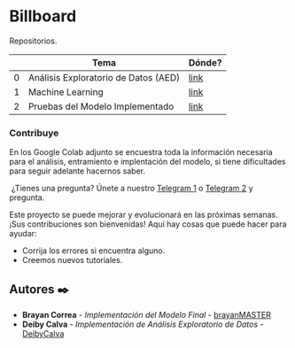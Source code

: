 # Billboard



Repositorios.

|   | Tema                                                  | Dónde?                                                                                                                |
|---|-------------------------------------------------------|-----------------------------------------------------------------------------------------------------------------------|
| 0 | Análisis Exploratorio de Datos (AED)                     | [link](https://colab.research.google.com/drive/1cQgeyKOgcr678eJursOE-BmyHnHCMfSb?usp=sharing)                        |
| 1 | Machine Learning    | [link](https://colab.research.google.com/drive/1K2_JW8j71PMAQ2cQf_v17B73LvEQ9c5S?usp=sharing)      |
| 2 | Pruebas del Modelo Implementado | [link](https://billboardwebapp.herokuapp.com/) |

### Contribuye

En los Google Colab adjunto se encuestra toda la información necesaria para el análisis, entramiento e implentación del modelo, si tiene dificultades para seguir adelante hacernos saber.


​
¿Tienes una pregunta? Únete a nuestro [Telegram 1](https://t.me/Deiby_Calva) o [Telegram 2](https://t.me/brayanMaster) y pregunta.

Este proyecto se puede mejorar y evolucionará en las próximas semanas. ¡Sus contribuciones son bienvenidas! Aquí hay cosas que puede hacer para ayudar:
- Corrija los errores si encuentra alguno.
- Creemos nuevos tutoriales.





## Autores ✒️
* **Brayan Correa** - *Implementación del Modelo Final* - [brayanMASTER](https://github.com/brayanMASTER)
* **Deiby Calva** - *Implementación de Análisis Exploratorio de Datos* - [DeibyCalva](https://github.com/DeibyCalva)
